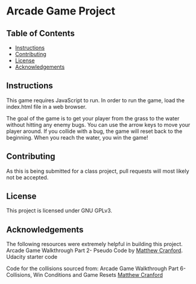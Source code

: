 # Arcade Game Project

## Table of Contents

* [Instructions](#instructions)
* [Contributing](#contributing)
* [License](#license)
* [Acknowledgements](#acknowledgements)

## Instructions

This game requires JavaScript to run. In order to run the game, load the index.html file in a web browser.

The goal of the game is to get your player from the grass to the water without hitting any enemy bugs. You can use the arrow keys to move your player around. If you collide with a bug, the game will reset back to the beginning. When you reach the water, you win the game!

## Contributing

As this is being submitted for a class project, pull requests will most likely not be accepted.

## License
This project is licensed under GNU GPLv3.

## Acknowledgements
The following resources were extremely helpful in building this project.
Arcade Game Walkthrough Part 2- Pseudo Code by [Matthew Cranford](https://matthewcranford.com/arcade-game-walkthrough-part-2-pseudo-code/).
Udacity starter code

Code for the collisions sourced from:
Arcade Game Walkthrough Part 6- Collisions, Win Conditions and Game Resets [Matthew Cranford](https://matthewcranford.com/arcade-game-walkthrough-part-6-collisions-win-conditions-and-game-resets/)
